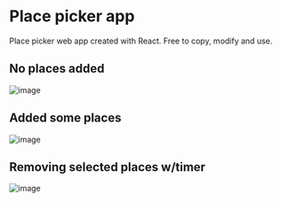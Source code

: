 # Place picker app

Place picker web app created with React. Free to copy, modify and use.

## No places added
![image](https://github.com/davidtheweb-dev/place-picker/assets/71373942/2fb7a0a0-8525-453b-bb23-3f5a066deea6)

## Added some places
![image](https://github.com/davidtheweb-dev/place-picker/assets/71373942/cbff7da5-49ed-4422-96e2-96c8e1a7e794)

## Removing selected places w/timer
![image](https://github.com/davidtheweb-dev/place-picker/assets/71373942/51711af9-f7e3-474e-a6c7-98622f70fddc)
